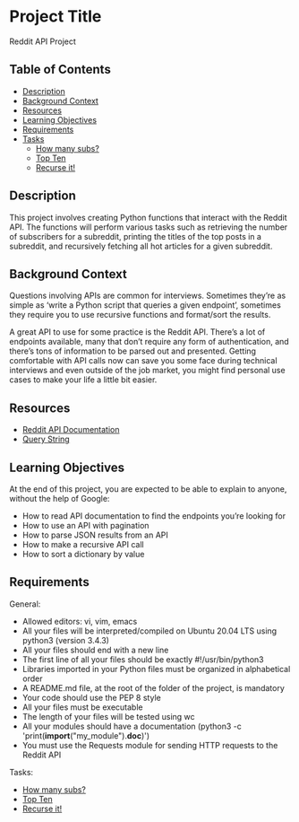 # Project Title

Reddit API Project

## Table of Contents

- [Description](#description)
- [Background Context](#background-context)
- [Resources](#resources)
- [Learning Objectives](#learning-objectives)
- [Requirements](#requirements)
- [Tasks](#tasks)
  - [How many subs?](#how-many-subs)
  - [Top Ten](#top-ten)
  - [Recurse it!](#recurse-it)

## Description

This project involves creating Python functions that interact with the Reddit API. The functions will perform various tasks such as retrieving the number of subscribers for a subreddit, printing the titles of the top posts in a subreddit, and recursively fetching all hot articles for a given subreddit.

## Background Context

Questions involving APIs are common for interviews. Sometimes they’re as simple as ‘write a Python script that queries a given endpoint’, sometimes they require you to use recursive functions and format/sort the results.

A great API to use for some practice is the Reddit API. There’s a lot of endpoints available, many that don’t require any form of authentication, and there’s tons of information to be parsed out and presented. Getting comfortable with API calls now can save you some face during technical interviews and even outside of the job market, you might find personal use cases to make your life a little bit easier.

## Resources

- [Reddit API Documentation](https://www.reddit.com/dev/api/)
- [Query String](https://en.wikipedia.org/wiki/Query_string)

## Learning Objectives

At the end of this project, you are expected to be able to explain to anyone, without the help of Google:

- How to read API documentation to find the endpoints you’re looking for
- How to use an API with pagination
- How to parse JSON results from an API
- How to make a recursive API call
- How to sort a dictionary by value

## Requirements

General:
- Allowed editors: vi, vim, emacs
- All your files will be interpreted/compiled on Ubuntu 20.04 LTS using python3 (version 3.4.3)
- All your files should end with a new line
- The first line of all your files should be exactly #!/usr/bin/python3
- Libraries imported in your Python files must be organized in alphabetical order
- A README.md file, at the root of the folder of the project, is mandatory
- Your code should use the PEP 8 style
- All your files must be executable
- The length of your files will be tested using wc
- All your modules should have a documentation (python3 -c 'print(__import__("my_module").__doc__)')
- You must use the Requests module for sending HTTP requests to the Reddit API

Tasks:
- [How many subs?](#how-many-subs)
- [Top Ten](#top-ten)
- [Recurse it!](#recurse-it)
